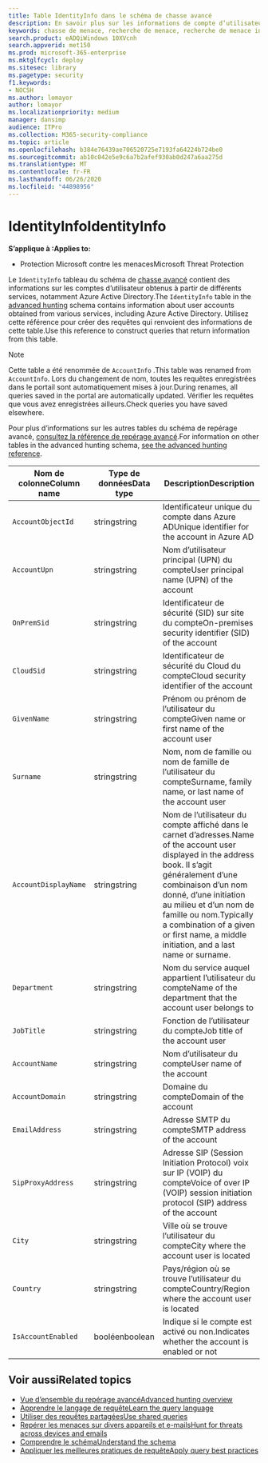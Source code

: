 ```yaml
---
title: Table IdentityInfo dans le schéma de chasse avancé
description: En savoir plus sur les informations de compte d’utilisateur dans la table IdentityInfo du schéma de chasse avancé
keywords: chasse de menace, recherche de menace, recherche de menace informatique, protection contre les menaces Microsoft, Microsoft 365, MTP, M365, recherche, requête, télémétrie, référence de schéma, Kusto, table, colonne, type de données, description, AccountInfo, IdentityInfo, compte
search.product: eADQiWindows 10XVcnh
search.appverid: met150
ms.prod: microsoft-365-enterprise
ms.mktglfcycl: deploy
ms.sitesec: library
ms.pagetype: security
f1.keywords:
- NOCSH
ms.author: lomayor
author: lomayor
ms.localizationpriority: medium
manager: dansimp
audience: ITPro
ms.collection: M365-security-compliance
ms.topic: article
ms.openlocfilehash: b384e76439ae706520725e7193fa64224b724be0
ms.sourcegitcommit: ab10c042e5e9c6a7b2afef930ab0d247a6aa275d
ms.translationtype: MT
ms.contentlocale: fr-FR
ms.lasthandoff: 06/26/2020
ms.locfileid: "44898956"
---
```

# <a name="identityinfo"></a><span data-ttu-id="8c5e4-104">IdentityInfo</span><span class="sxs-lookup"><span data-stu-id="8c5e4-104">IdentityInfo</span></span>

<span data-ttu-id="8c5e4-105">**S’applique à :**</span><span class="sxs-lookup"><span data-stu-id="8c5e4-105">**Applies to:**</span></span>
- <span data-ttu-id="8c5e4-106">Protection Microsoft contre les menaces</span><span class="sxs-lookup"><span data-stu-id="8c5e4-106">Microsoft Threat Protection</span></span>

<span data-ttu-id="8c5e4-107">Le `IdentityInfo` tableau du schéma de [chasse avancé](advanced-hunting-overview.md) contient des informations sur les comptes d’utilisateur obtenus à partir de différents services, notamment Azure Active Directory.</span><span class="sxs-lookup"><span data-stu-id="8c5e4-107">The `IdentityInfo` table in the [advanced hunting](advanced-hunting-overview.md) schema contains information about user accounts obtained from various services, including Azure Active Directory.</span></span> <span data-ttu-id="8c5e4-108">Utilisez cette référence pour créer des requêtes qui renvoient des informations de cette table.</span><span class="sxs-lookup"><span data-stu-id="8c5e4-108">Use this reference to construct queries that return information from this table.</span></span>

>[!NOTE]
><span data-ttu-id="8c5e4-109">Cette table a été renommée de `AccountInfo` .</span><span class="sxs-lookup"><span data-stu-id="8c5e4-109">This table was renamed from `AccountInfo`.</span></span> <span data-ttu-id="8c5e4-110">Lors du changement de nom, toutes les requêtes enregistrées dans le portail sont automatiquement mises à jour.</span><span class="sxs-lookup"><span data-stu-id="8c5e4-110">During renames, all queries saved in the portal are automatically updated.</span></span> <span data-ttu-id="8c5e4-111">Vérifier les requêtes que vous avez enregistrées ailleurs.</span><span class="sxs-lookup"><span data-stu-id="8c5e4-111">Check queries you have saved elsewhere.</span></span>

<span data-ttu-id="8c5e4-112">Pour plus d’informations sur les autres tables du schéma de repérage avancé, [consultez la référence de repérage avancé](advanced-hunting-schema-tables.md).</span><span class="sxs-lookup"><span data-stu-id="8c5e4-112">For information on other tables in the advanced hunting schema, [see the advanced hunting reference](advanced-hunting-schema-tables.md).</span></span>

| <span data-ttu-id="8c5e4-113">Nom de colonne</span><span class="sxs-lookup"><span data-stu-id="8c5e4-113">Column name</span></span> | <span data-ttu-id="8c5e4-114">Type de données</span><span class="sxs-lookup"><span data-stu-id="8c5e4-114">Data type</span></span> | <span data-ttu-id="8c5e4-115">Description</span><span class="sxs-lookup"><span data-stu-id="8c5e4-115">Description</span></span> |
|-------------|-----------|-------------|
| `AccountObjectId` | <span data-ttu-id="8c5e4-116">string</span><span class="sxs-lookup"><span data-stu-id="8c5e4-116">string</span></span> | <span data-ttu-id="8c5e4-117">Identificateur unique du compte dans Azure AD</span><span class="sxs-lookup"><span data-stu-id="8c5e4-117">Unique identifier for the account in Azure AD</span></span> |
| `AccountUpn` | <span data-ttu-id="8c5e4-118">string</span><span class="sxs-lookup"><span data-stu-id="8c5e4-118">string</span></span> | <span data-ttu-id="8c5e4-119">Nom d’utilisateur principal (UPN) du compte</span><span class="sxs-lookup"><span data-stu-id="8c5e4-119">User principal name (UPN) of the account</span></span> |
| `OnPremSid` | <span data-ttu-id="8c5e4-120">string</span><span class="sxs-lookup"><span data-stu-id="8c5e4-120">string</span></span> | <span data-ttu-id="8c5e4-121">Identificateur de sécurité (SID) sur site du compte</span><span class="sxs-lookup"><span data-stu-id="8c5e4-121">On-premises security identifier (SID) of the account</span></span> |
| `CloudSid` | <span data-ttu-id="8c5e4-122">string</span><span class="sxs-lookup"><span data-stu-id="8c5e4-122">string</span></span> | <span data-ttu-id="8c5e4-123">Identificateur de sécurité du Cloud du compte</span><span class="sxs-lookup"><span data-stu-id="8c5e4-123">Cloud security identifier of the account</span></span> |
| `GivenName` | <span data-ttu-id="8c5e4-124">string</span><span class="sxs-lookup"><span data-stu-id="8c5e4-124">string</span></span> | <span data-ttu-id="8c5e4-125">Prénom ou prénom de l’utilisateur du compte</span><span class="sxs-lookup"><span data-stu-id="8c5e4-125">Given name or first name of the account user</span></span> |
| `Surname` | <span data-ttu-id="8c5e4-126">string</span><span class="sxs-lookup"><span data-stu-id="8c5e4-126">string</span></span> | <span data-ttu-id="8c5e4-127">Nom, nom de famille ou nom de famille de l’utilisateur du compte</span><span class="sxs-lookup"><span data-stu-id="8c5e4-127">Surname, family name, or last name of the account user</span></span> |
| `AccountDisplayName` | <span data-ttu-id="8c5e4-128">string</span><span class="sxs-lookup"><span data-stu-id="8c5e4-128">string</span></span> | <span data-ttu-id="8c5e4-129">Nom de l’utilisateur du compte affiché dans le carnet d’adresses.</span><span class="sxs-lookup"><span data-stu-id="8c5e4-129">Name of the account user displayed in the address book.</span></span> <span data-ttu-id="8c5e4-130">Il s’agit généralement d’une combinaison d’un nom donné, d’une initiation au milieu et d’un nom de famille ou nom.</span><span class="sxs-lookup"><span data-stu-id="8c5e4-130">Typically a combination of a given or first name, a middle initiation, and a last name or surname.</span></span> |
| `Department` | <span data-ttu-id="8c5e4-131">string</span><span class="sxs-lookup"><span data-stu-id="8c5e4-131">string</span></span> | <span data-ttu-id="8c5e4-132">Nom du service auquel appartient l’utilisateur du compte</span><span class="sxs-lookup"><span data-stu-id="8c5e4-132">Name of the department that the account user belongs to</span></span> |
| `JobTitle` | <span data-ttu-id="8c5e4-133">string</span><span class="sxs-lookup"><span data-stu-id="8c5e4-133">string</span></span> | <span data-ttu-id="8c5e4-134">Fonction de l’utilisateur du compte</span><span class="sxs-lookup"><span data-stu-id="8c5e4-134">Job title of the account user</span></span> |
| `AccountName` | <span data-ttu-id="8c5e4-135">string</span><span class="sxs-lookup"><span data-stu-id="8c5e4-135">string</span></span> | <span data-ttu-id="8c5e4-136">Nom d’utilisateur du compte</span><span class="sxs-lookup"><span data-stu-id="8c5e4-136">User name of the account</span></span> |
| `AccountDomain` | <span data-ttu-id="8c5e4-137">string</span><span class="sxs-lookup"><span data-stu-id="8c5e4-137">string</span></span> | <span data-ttu-id="8c5e4-138">Domaine du compte</span><span class="sxs-lookup"><span data-stu-id="8c5e4-138">Domain of the account</span></span> |
| `EmailAddress` | <span data-ttu-id="8c5e4-139">string</span><span class="sxs-lookup"><span data-stu-id="8c5e4-139">string</span></span> | <span data-ttu-id="8c5e4-140">Adresse SMTP du compte</span><span class="sxs-lookup"><span data-stu-id="8c5e4-140">SMTP address of the account</span></span> |
| `SipProxyAddress` | <span data-ttu-id="8c5e4-141">string</span><span class="sxs-lookup"><span data-stu-id="8c5e4-141">string</span></span> | <span data-ttu-id="8c5e4-142">Adresse SIP (Session Initiation Protocol) voix sur IP (VOIP) du compte</span><span class="sxs-lookup"><span data-stu-id="8c5e4-142">Voice of over IP (VOIP) session initiation protocol (SIP) address of the account</span></span> |
| `City` | <span data-ttu-id="8c5e4-143">string</span><span class="sxs-lookup"><span data-stu-id="8c5e4-143">string</span></span> | <span data-ttu-id="8c5e4-144">Ville où se trouve l’utilisateur du compte</span><span class="sxs-lookup"><span data-stu-id="8c5e4-144">City where the account user is located</span></span> |
| `Country` | <span data-ttu-id="8c5e4-145">string</span><span class="sxs-lookup"><span data-stu-id="8c5e4-145">string</span></span> | <span data-ttu-id="8c5e4-146">Pays/région où se trouve l’utilisateur du compte</span><span class="sxs-lookup"><span data-stu-id="8c5e4-146">Country/Region where the account user is located</span></span> |
| `IsAccountEnabled` | <span data-ttu-id="8c5e4-147">booléen</span><span class="sxs-lookup"><span data-stu-id="8c5e4-147">boolean</span></span> | <span data-ttu-id="8c5e4-148">Indique si le compte est activé ou non.</span><span class="sxs-lookup"><span data-stu-id="8c5e4-148">Indicates whether the account is enabled or not</span></span> |

## <a name="related-topics"></a><span data-ttu-id="8c5e4-149">Voir aussi</span><span class="sxs-lookup"><span data-stu-id="8c5e4-149">Related topics</span></span>
- [<span data-ttu-id="8c5e4-150">Vue d’ensemble du repérage avancé</span><span class="sxs-lookup"><span data-stu-id="8c5e4-150">Advanced hunting overview</span></span>](advanced-hunting-overview.md)
- [<span data-ttu-id="8c5e4-151">Apprendre le langage de requête</span><span class="sxs-lookup"><span data-stu-id="8c5e4-151">Learn the query language</span></span>](advanced-hunting-query-language.md)
- [<span data-ttu-id="8c5e4-152">Utiliser des requêtes partagées</span><span class="sxs-lookup"><span data-stu-id="8c5e4-152">Use shared queries</span></span>](advanced-hunting-shared-queries.md)
- [<span data-ttu-id="8c5e4-153">Repérer les menaces sur divers appareils et e-mails</span><span class="sxs-lookup"><span data-stu-id="8c5e4-153">Hunt for threats across devices and emails</span></span>](advanced-hunting-query-emails-devices.md)
- [<span data-ttu-id="8c5e4-154">Comprendre le schéma</span><span class="sxs-lookup"><span data-stu-id="8c5e4-154">Understand the schema</span></span>](advanced-hunting-schema-tables.md)
- [<span data-ttu-id="8c5e4-155">Appliquer les meilleures pratiques de requête</span><span class="sxs-lookup"><span data-stu-id="8c5e4-155">Apply query best practices</span></span>](advanced-hunting-best-practices.md)
